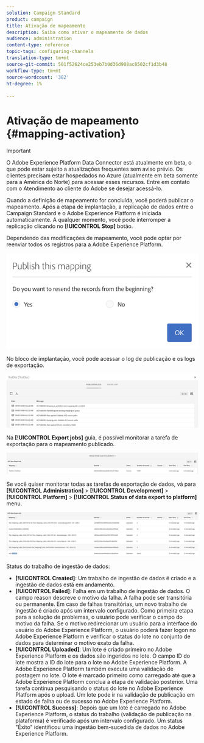 ```yaml
---
solution: Campaign Standard
product: campaign
title: Ativação de mapeamento
description: Saiba como ativar o mapeamento de dados
audience: administration
content-type: reference
topic-tags: configuring-channels
translation-type: tm+mt
source-git-commit: 501f52624ce253eb7b0d36d908ac8502cf1d3b48
workflow-type: tm+mt
source-wordcount: '382'
ht-degree: 1%

---
```



# Ativação de mapeamento {#mapping-activation}

>[!IMPORTANT]
>
>O Adobe Experience Platform Data Connector está atualmente em beta, o que pode estar sujeito a atualizações frequentes sem aviso prévio. Os clientes precisam estar hospedados no Azure (atualmente em beta somente para a América do Norte) para acessar esses recursos. Entre em contato com o Atendimento ao cliente do Adobe se desejar acessá-lo.

Quando a definição de mapeamento for concluída, você poderá publicar o mapeamento. Após a etapa de implantação, a replicação de dados entre o Campaign Standard e o Adobe Experience Platform é iniciada automaticamente. A qualquer momento, você pode interromper a replicação clicando no **[!UICONTROL Stop]** botão.

Dependendo das modificações de mapeamento, você pode optar por reenviar todos os registros para a Adobe Experience Platform.

![](assets/aep_publishmapping.png)

No bloco de implantação, você pode acessar o log de publicação e os logs de exportação.

![](assets/aep_publog.png)

Na **[!UICONTROL Export jobs]** guia, é possível monitorar a tarefa de exportação para o mapeamento publicado.

![](assets/aep_jobstatus.png)

Se você quiser monitorar todas as tarefas de exportação de dados, vá para **[!UICONTROL Administration]** > **[!UICONTROL Development]** > **[!UICONTROL Platform]** > **[!UICONTROL Status of data export to platform]** menu.

![](assets/aep_statusmapping.png)

Status do trabalho de ingestão de dados:

* **[!UICONTROL Created]**: Um trabalho de ingestão de dados é criado e a ingestão de dados está em andamento.
* **[!UICONTROL Failed]**: Falha em um trabalho de ingestão de dados. O campo reason descreve o motivo da falha. A falha pode ser transitória ou permanente. Em caso de falhas transitórias, um novo trabalho de ingestão é criado após um intervalo configurado. Como primeira etapa para a solução de problemas, o usuário pode verificar o campo do motivo da falha. Se o motivo redirecionar um usuário para a interface do usuário do Adobe Experience Platform, o usuário poderá fazer logon no Adobe Experience Platform e verificar o status do lote no conjunto de dados para determinar o motivo exato da falha.
* **[!UICONTROL Uploaded]**: Um lote é criado primeiro no Adobe Experience Platform e os dados são ingeridos no lote. O campo ID do lote mostra a ID do lote para o lote no Adobe Experience Platform. A Adobe Experience Platform também executa uma validação de postagem no lote. O lote é marcado primeiro como carregado até que a Adobe Experience Platform conclua a etapa de validação posterior. Uma tarefa continua pesquisando o status do lote no Adobe Experience Platform após o upload. Um lote pode ir na validação de publicação em estado de falha ou de sucesso no Adobe Experience Platform.
* **[!UICONTROL Success]**: Depois que um lote é carregado no Adobe Experience Platform, o status do trabalho (validação de publicação na plataforma) é verificado após um intervalo configurado. Um status &quot;Êxito&quot; identificou uma ingestão bem-sucedida de dados no Adobe Experience Platform.
